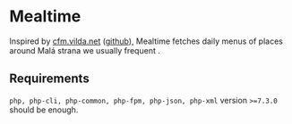 # Mealtime
Inspired by
[cfm.vilda.net](https://cfm.vilda.net)
([github](https://github.com/zouharvi/cfm)),
Mealtime fetches daily menus of places around Malá strana we usually frequent .

## Requirements
`php, php-cli, php-common, php-fpm, php-json, php-xml` version `>=7.3.0` should be enough.



